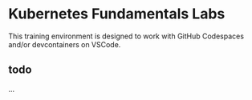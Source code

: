 # Kubernetes Fundamentals Labs

This training environment is designed to work with GitHub Codespaces and/or devcontainers on VSCode.

## todo
...
